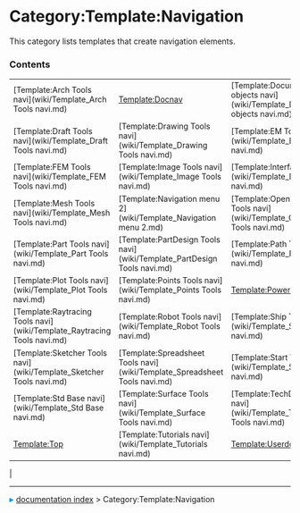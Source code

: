 # Category:Template:Navigation
This category lists templates that create navigation elements.

### Contents

|     |     |     |
| --- | --- | --- |
| [Template:Arch Tools navi](wiki/Template_Arch Tools navi.md) | [Template:Docnav](wiki/Template_Docnav.md) | [Template:Document objects navi](wiki/Template_Document objects navi.md) |
| [Template:Draft Tools navi](wiki/Template_Draft Tools navi.md) | [Template:Drawing Tools navi](wiki/Template_Drawing Tools navi.md) | [Template:EM Tools navi](wiki/Template_EM Tools navi.md) |
| [Template:FEM Tools navi](wiki/Template_FEM Tools navi.md) | [Template:Image Tools navi](wiki/Template_Image Tools navi.md) | [Template:Interface navi](wiki/Template_Interface navi.md) |
| [Template:Mesh Tools navi](wiki/Template_Mesh Tools navi.md) | [Template:Navigation menu 2](wiki/Template_Navigation menu 2.md) | [Template:OpenSCAD Tools navi](wiki/Template_OpenSCAD Tools navi.md) |
| [Template:Part Tools navi](wiki/Template_Part Tools navi.md) | [Template:PartDesign Tools navi](wiki/Template_PartDesign Tools navi.md) | [Template:Path Tools navi](wiki/Template_Path Tools navi.md) |
| [Template:Plot Tools navi](wiki/Template_Plot Tools navi.md) | [Template:Points Tools navi](wiki/Template_Points Tools navi.md) | [Template:Powerdocnavi](wiki/Template_Powerdocnavi.md) |
| [Template:Raytracing Tools navi](wiki/Template_Raytracing Tools navi.md) | [Template:Robot Tools navi](wiki/Template_Robot Tools navi.md) | [Template:Ship Tools navi](wiki/Template_Ship Tools navi.md) |
| [Template:Sketcher Tools navi](wiki/Template_Sketcher Tools navi.md) | [Template:Spreadsheet Tools navi](wiki/Template_Spreadsheet Tools navi.md) | [Template:Start Tools navi](wiki/Template_Start Tools navi.md) |
| [Template:Std Base navi](wiki/Template_Std Base navi.md) | [Template:Surface Tools navi](wiki/Template_Surface Tools navi.md) | [Template:TechDraw Tools navi](wiki/Template_TechDraw Tools navi.md) |
| [Template:Top](wiki/Template_Top.md) | [Template:Tutorials navi](wiki/Template_Tutorials navi.md) | [Template:Userdocnavi](wiki/Template_Userdocnavi.md) |
|



---
![](images/Right_arrow.png) [documentation index](../README.md) > Category:Template:Navigation
